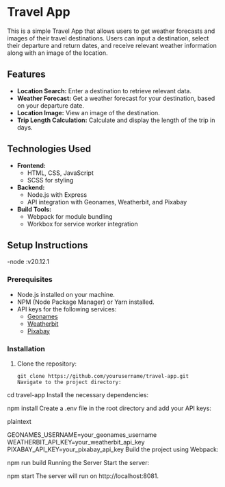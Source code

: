 # Travel App

This is a simple Travel App that allows users to get weather forecasts and images of their travel destinations. Users can input a destination, select their departure and return dates, and receive relevant weather information along with an image of the location.

## Features

- **Location Search:** Enter a destination to retrieve relevant data.
- **Weather Forecast:** Get a weather forecast for your destination, based on your departure date.
- **Location Image:** View an image of the destination.
- **Trip Length Calculation:** Calculate and display the length of the trip in days.

## Technologies Used

- **Frontend:**
  - HTML, CSS, JavaScript
  - SCSS for styling
- **Backend:**
  - Node.js with Express
  - API integration with Geonames, Weatherbit, and Pixabay
- **Build Tools:**
  - Webpack for module bundling
  - Workbox for service worker integration

## Setup Instructions
-node :v20.12.1
### Prerequisites

- Node.js installed on your machine.
- NPM (Node Package Manager) or Yarn installed.
- API keys for the following services:
  - [Geonames](https://www.geonames.org/)
  - [Weatherbit](https://www.weatherbit.io/)
  - [Pixabay](https://pixabay.com/)

### Installation

1. Clone the repository:
   ```
   git clone https://github.com/yourusername/travel-app.git
   Navigate to the project directory:
   ```

cd travel-app
Install the necessary dependencies:

npm install
Create a .env file in the root directory and add your API keys:

plaintext

GEONAMES_USERNAME=your_geonames_username
WEATHERBIT_API_KEY=your_weatherbit_api_key
PIXABAY_API_KEY=your_pixabay_api_key
Build the project using Webpack:

npm run build
Running the Server
Start the server:

npm start
The server will run on http://localhost:8081.
